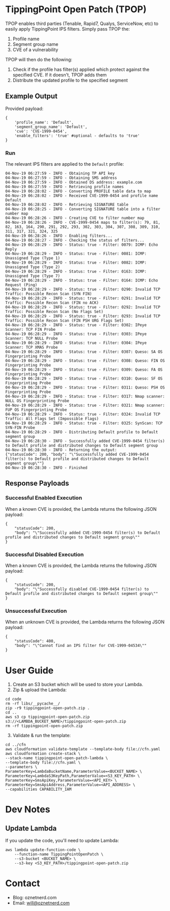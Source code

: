 # TippingPoint Open Patch (TPOP)

TPOP enables third parties (Tenable, Rapid7, Qualys, ServiceNow, etc) to easily apply TippingPoint IPS filters. Simply pass TPOP the:

1. Profile name
2. Segment group name
3. CVE of a vulnerability

TPOP will then do the following:

1. Check if the profile has filter(s) applied which protect against the specified CVE. If it doesn't, TPOP adds them
2. Distribute the updated profile to the specified segment 

## Example Output

Provided payload:

```
{
    'profile_name': 'Default',
    'segment_group_name': 'Default',
    'cve': 'CVE-1999-0454',
    'enable_filters': 'true' #optional - defaults to 'true'
}
```

### Run

The relevant IPS filters are applied to the `Default` profile: 

```
04-Nov-19 06:27:59 - INFO - Obtaining TP API key
04-Nov-19 06:27:59 - INFO - Obtaining SMS address
04-Nov-19 06:27:59 - INFO - Obtained DS address: example.com
04-Nov-19 06:27:59 - INFO - Retrieving profile names
04-Nov-19 06:28:02 - INFO - Converting PROFILE table data to map
04-Nov-19 06:28:02 - INFO - Received CVE-1999-0454 and profile name Default
04-Nov-19 06:28:02 - INFO - Retrieving SIGNATURE table
04-Nov-19 06:28:25 - INFO - Converting SIGNATURE table into a filter number map
04-Nov-19 06:28:26 - INFO - Creating CVE to filter number map
04-Nov-19 06:28:26 - INFO - CVE-1999-0454 maps to filter(s): 79, 81, 82, 163, 164, 290, 291, 292, 293, 302, 303, 304, 307, 308, 309, 310, 311, 317, 321, 324, 325
04-Nov-19 06:28:26 - INFO - Enabling filters...
04-Nov-19 06:28:27 - INFO - Checking the status of filters...
04-Nov-19 06:28:29 - INFO - Status: true - Filter: 0079: ICMP: Echo Reply
04-Nov-19 06:28:29 - INFO - Status: true - Filter: 0081: ICMP: Unassigned Type (Type 1)
04-Nov-19 06:28:29 - INFO - Status: true - Filter: 0082: ICMP: Unassigned Type (Type 2)
04-Nov-19 06:28:29 - INFO - Status: true - Filter: 0163: ICMP: Unassigned Type (Type 7)
04-Nov-19 06:28:29 - INFO - Status: true - Filter: 0164: ICMP: Echo Request (Ping)
04-Nov-19 06:28:29 - INFO - Status: true - Filter: 0290: Invalid TCP Traffic: Possible Recon Scan (SYN FIN)
04-Nov-19 06:28:29 - INFO - Status: true - Filter: 0291: Invalid TCP Traffic: Possible Recon Scan (FIN no ACK)
04-Nov-19 06:28:29 - INFO - Status: true - Filter: 0292: Invalid TCP Traffic: Possible Recon Scan (No Flags Set)
04-Nov-19 06:28:29 - INFO - Status: true - Filter: 0293: Invalid TCP Traffic: Possible Recon Scan (FIN PSH URG Flags Set)
04-Nov-19 06:28:29 - INFO - Status: true - Filter: 0302: IPeye Scanner: TCP FIN Probe
04-Nov-19 06:28:29 - INFO - Status: true - Filter: 0303: IPeye Scanner: TCP NULL Probe
04-Nov-19 06:28:29 - INFO - Status: true - Filter: 0304: IPeye Scanner: TCP XMAS Probe
04-Nov-19 06:28:29 - INFO - Status: true - Filter: 0307: Queso: SA OS Fingerprinting Probe
04-Nov-19 06:28:29 - INFO - Status: true - Filter: 0308: Queso: FIN OS Fingerprinting Probe
04-Nov-19 06:28:29 - INFO - Status: true - Filter: 0309: Queso: FA OS Fingerprinting Probe
04-Nov-19 06:28:29 - INFO - Status: true - Filter: 0310: Queso: SF OS Fingerprinting Probe
04-Nov-19 06:28:29 - INFO - Status: true - Filter: 0311: Queso: PSH OS Fingerprinting Probe
04-Nov-19 06:28:29 - INFO - Status: true - Filter: 0317: Nmap scanner: NULL OS Fingerprinting Probe
04-Nov-19 06:28:29 - INFO - Status: true - Filter: 0321: Nmap scanner: FUP OS Fingerprinting Probe
04-Nov-19 06:28:29 - INFO - Status: true - Filter: 0324: Invalid TCP Traffic: All Flags Set (Impossible Flags)
04-Nov-19 06:28:29 - INFO - Status: true - Filter: 0325: SynScan: TCP SYN-FIN Probe
04-Nov-19 06:28:29 - INFO - Distributing Default profile to Default segment group
04-Nov-19 06:28:30 - INFO - Successfully added CVE-1999-0454 filter(s) to Default profile and distributed changes to Default segment group
04-Nov-19 06:28:30 - INFO - Returning the output:
{"statusCode": 200, "body": "\"Successfully added CVE-1999-0454 filter(s) to Default profile and distributed changes to Default segment group\""}
04-Nov-19 06:28:30 - INFO - Finished
```

## Response Payloads
### Successful Enabled Execution

When a known CVE is provided, the Lambda returns the following JSON payload:

```
{
    "statusCode": 200, 
    "body": "\"Successfully added CVE-1999-0454 filter(s) to Default profile and distributed changes to Default segment group\""
}
```

### Successful Disabled Execution

When a known CVE is provided, the Lambda returns the following JSON payload:

```
{
    "statusCode": 200, 
    "body": "\"Successfully disabled CVE-1999-0454 filter(s) to Default profile and distributed changes to Default segment group\""
}
```

### Unsuccessful Execution

When an unknown CVE is provided, the Lambda returns the following JSON payload:

```
{
    "statusCode": 400,
    "body": "\"Cannot find an IPS filter for CVE-1999-04534\""
}
```

# User Guide

1. Create an S3 bucket which will be used to store your Lambda.
2. Zip & upload the Lambda:

```
cd code
rm -rf libs/__pycache__/
zip -r9 tippingpoint-open-patch.zip .
cd ..
aws s3 cp tippingpoint-open-patch.zip s3://<LAMBDA_BUCKET_NAME>/tippingpoint-open-patch.zip
rm -rf tippingpoint-open-patch.zip
``` 

3. Validate & run the template:

```
cd ../cfn
aws cloudformation validate-template --template-body file://cfn.yaml
aws cloudformation create-stack \
--stack-name tippingpoint-open-patch-lambda \
--template-body file://cfn.yaml \
--parameters \
ParameterKey=LambdaBucketName,ParameterValue=<BUCKET_NAME> \
ParameterKey=LambdaS3KeyPath,ParameterValue=<S3_KEY_PATH> \
ParameterKey=SmsApiKey,ParameterValue=<API_KEY> \
ParameterKey=SmsApiAddress,ParameterValue=<API_ADDRESS> \
--capabilities CAPABILITY_IAM
```

# Dev Notes
## Update Lambda

If you update the code, you'll need to update Lambda:

```
aws lambda update-function-code \
    --function-name TippingPointOpenPatch \
    --s3-bucket <BUCKET_NAME> \
    --s3-key <S3_KEY_PATH>/tippingpoint-open-patch.zip
```

# Contact

* Blog: oznetnerd.com
* Email: will@oznetnerd.com